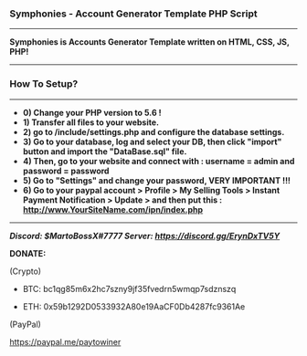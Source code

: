 ### Symphonies - Account Generator Template PHP Script

<hr>

**Symphonies is Accounts Generator Template written on HTML, CSS, JS, PHP!**

<hr>

### How To Setup?

<hr>

- **0) Change your PHP version to 5.6 !**
- **1) Transfer all files to your website.**
- **2) go to /include/settings.php and configure the database settings.**
- **3) Go to your database, log and select your DB, then click "import" button and import the "DataBase.sql" file.**
- **4) Then, go to your website and connect with : username = admin and password = password**
- **5) Go to "Settings" and change your password, VERY IMPORTANT !!!**
- **6) Go to your paypal account > Profile > My Selling Tools > Instant Payment Notification > Update > and then put this : http://www.YourSiteName.com/ipn/index.php**

<hr>

***Discord: $MartoBossX#7777 Server: https://discord.gg/ErynDxTV5Y***

**DONATE:**

(Crypto)

- BTC: bc1qg85m6x2hc7szny9jf35fvedrn5wmqp7sdznszq

- ETH: 0x59b1292D0533932A80e19AaCF0Db4287fc9361Ae

(PayPal)

https://paypal.me/paytowiner

